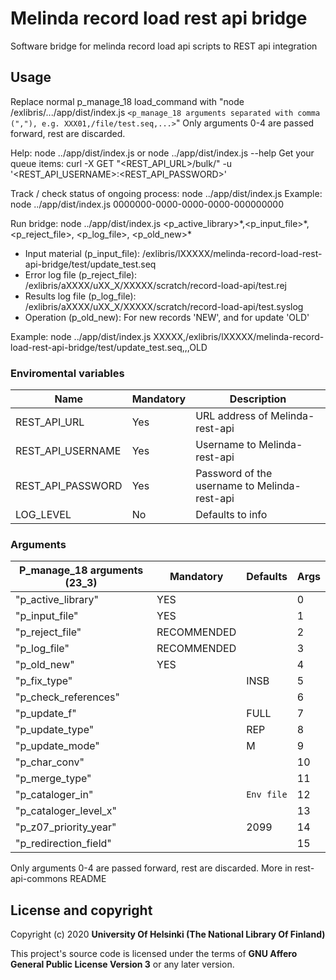 # Melinda record load rest api bridge

Software bridge for melinda record load api scripts to REST api integration

## Usage
Replace normal p_manage_18 load_command with "node /exlibris/.../app/dist/index.js `<p_manage_18 arguments separated with comma (","), e.g. XXX01,/file/test.seq,...>`"
Only arguments 0-4 are passed forward, rest are discarded.

Help: node ../app/dist/index.js or node ../app/dist/index.js --help
Get your queue items: curl -X GET "<REST_API_URL>/bulk/" -u '<REST_API_USERNAME>:<REST_API_PASSWORD>'

Track / check status of ongoing process: node ../app/dist/index.js <Queue item id>
Example: node  ../app/dist/index.js 0000000-0000-0000-0000-000000000

Run bridge: node ../app/dist/index.js <p_active_library>\*,<p_input_file>\*,<p_reject_file>, <p_log_file>, <p_old_new>\*
* Input material (p_input_file): /exlibris/lXXXXX/melinda-record-load-rest-api-bridge/test/update_test.seq
* Error log file (p_reject_file): /exlibris/aXXXX/uXX_X/XXXXX/scratch/record-load-api/test.rej
* Results log file (p_log_file): /exlibris/aXXXX/uXX_X/XXXXX/scratch/record-load-api/test.syslog
* Operation (p_old_new): For new records 'NEW', and for update 'OLD'

Example: node ../app/dist/index.js XXXXX,/exlibris/lXXXXX/melinda-record-load-rest-api-bridge/test/update_test.seq,,,OLD

### Enviromental variables
| Name              | Mandatory | Description                                  |
|-------------------|-----------|----------------------------------------------|
| REST_API_URL      | Yes       | URL address of Melinda-rest-api              |
| REST_API_USERNAME | Yes       | Username to Melinda-rest-api                 |
| REST_API_PASSWORD | Yes       | Password of the username to Melinda-rest-api |
| LOG_LEVEL         | No        | Defaults to info                             |

### Arguments
| P_manage_18 arguments (23_3) | Mandatory   | Defaults   | Args |
|------------------------------|-------------|------------|------|
| "p_active_library"           | YES         |            | 0    |
| "p_input_file"               | YES         |            | 1    |
| "p_reject_file"              | RECOMMENDED |            | 2    |
| "p_log_file"                 | RECOMMENDED |            | 3    |
| "p_old_new"                  | YES         |            | 4    |
| "p_fix_type"                 |             | INSB       | 5    |
| "p_check_references"         |             |            | 6    |
| "p_update_f"                 |             | FULL       | 7    |
| "p_update_type"              |             | REP        | 8    |
| "p_update_mode"              |             | M          | 9    |
| "p_char_conv"                |             |            | 10   |
| "p_merge_type"               |             |            | 11   |
| "p_cataloger_in"             |             | `Env file` | 12   |
| "p_cataloger_level_x"        |             |            | 13   |
| "p_z07_priority_year"        |             | 2099       | 14   |
| "p_redirection_field"        |             |            | 15   |
Only arguments 0-4 are passed forward, rest are discarded. More in rest-api-commons README

## License and copyright

Copyright (c) 2020 **University Of Helsinki (The National Library Of Finland)**

This project's source code is licensed under the terms of **GNU Affero General Public License Version 3** or any later version.
